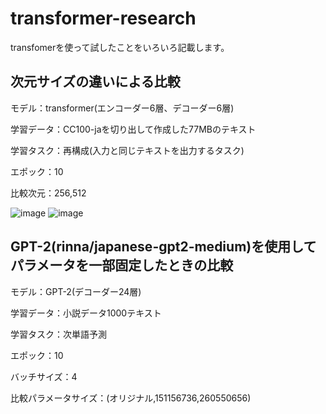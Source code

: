 # transformer-research

transfomerを使って試したことをいろいろ記載します。

## 次元サイズの違いによる比較
モデル：transformer(エンコーダー6層、デコーダー6層)

学習データ：CC100-jaを切り出して作成した77MBのテキスト

学習タスク：再構成(入力と同じテキストを出力するタスク)

エポック：10

比較次元：256,512

![image](https://github.com/tsutsui-439f340f/transformer-research/assets/55880071/2c624d49-ab36-4e6a-be4f-12bd3189cc78)
![image](https://github.com/tsutsui-439f340f/transformer-research/assets/55880071/30ed0de5-f47e-4f13-83e1-5555e0e3c1dc)



## GPT-2(rinna/japanese-gpt2-medium)を使用してパラメータを一部固定したときの比較
モデル：GPT-2(デコーダー24層)

学習データ：小説データ1000テキスト

学習タスク：次単語予測

エポック：10

バッチサイズ：4

比較パラメータサイズ：(オリジナル,151156736,260550656)

